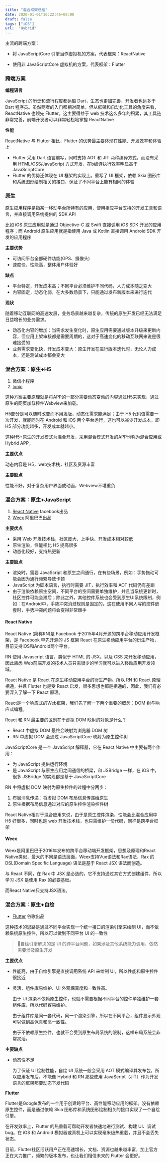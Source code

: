 ```yaml
---
title: "混合框架总结"
date: 2020-01-01T16:22:45+08:00
draft: false
tags: ["iOS"]
url:  "Hybrid"
---
```


主流的跨端方案：

- 将 JavaScriptCore 引擎当作虚拟机的方案，代表框架：ReactNative

- 使用非 JavaScriptCore 虚拟机的方案，代表框架：Flutter

### 跨端方案

**编程语言**

JavaScript 的历史和流行程度都远超 Dart，生态也更加完善，开发者也远多于 Dart 程序员。虽然两者的入门都相对简单，但从框架和自动化工具的角度来看，ReactNative 也领先 Flutter。这主要得益于 web 技术这么多年的积累，其工具链非常完善，前端开发者可以非常轻松地掌握 ReactNative

**性能**

ReactNative 与 Flutter 相比，Flutter 的优势最主要体现在性能、开发效率和体验上

- Flutter 采用 Dart 语言编写，同时支持 AOT 和 JIT 两种编译方式，而没有采用 HTML/CSS/JavaScript 方式开发，在b编译执行效率明显高于 JavaScriptCore
- Flutter 的优势还体现在 UI 框架的实现上。重写了 UI 框架，依赖 Skia 图形库和系统图形绘制相关的接口，保证了不同平台上能有相同的体验

### 原生

原生应用程序是指某一移动平台所特有的应用，使用相应平台支持的开发工具和语言，并直接调用系统提供的 SDK API

比如 iOS 原生应用就是通过 Objective-C 或 Swift 直接调用 iOS SDK 开发的应用程序；而 Android 原生应用就是指使用 Java 或 Kotlin 直接调用 Android SDK 开发的应用程序

**主要优势**

- 可访问平台全部硬件功能(GPS、摄像头)
- 速度快、性能高，整体用户体验好

**缺点**

- 平台特定，开发成本高；不同平台必须维护不同代码，人力成本随之变大
- 内容固定，动态化弱，在大多数场景下，只能通过发布新版本来进行迭代

**现状**

随着移动互联网的高速发展，业务场景越来越复杂，传统的原生开发已经无法满足日益增长的业务需求。

- 动态化内容的增加：当需求发生变化时，原生应用需要通过版本升级来更新内容，但应用上架审核都是需要周期的，这对于高速变化的移动互联网来说是很难接受的
- 业务需求变化快，开发成本变大：原生开发在进行版本迭代时，无论人力成本，还是测试成本都会变大

### 混合方案：原生+H5

1. 微信小程序
2. [Ionic](https://ionicframework.com/)

这种方案主要原理就是将APP的一部分需要动态变动的内容通过H5来实现，通过原生的网页加载控件Webview来加载。

H5部分是可以随时改变而不用发版，动态化需求能满足；由于 H5 代码值需要一次开发，就能同时在 Android 和 iOS 两个平台运行，这也可以减少开发成本，即 H5 部分功能越多，开发成本就越小。

这种H5+原生的开发模式为混合开发，采用混合模式开发的APP也称为混合应用或Hybrid APP。

**主要优点**

动态内容是 H5，web技术栈，社区及资源丰富

**主要缺点**

性能不好，对于复杂用户界面或动画，Webview不堪重负

### 混合方案：原生+JavaScript

1. [React Native](https://facebook.github.io/react-native/) facebook出品
2. [Weex](https://weex.apache.org/) 阿里巴巴出品

**主要优点**

- 采用 Web 开发技术栈，社区庞大、上手快、开发成本相对较低
- 原生渲染，性能相比 H5 提高很多
- 动态化较好，支持热更新

**主要缺点**

- 渲染时，需要 JavaScript 和原生之间通行，在有些场景，例如：手势拖动可能会因为通行频繁导致卡顿
- JavaScript 为脚本语言，执行时需要 JIT，执行效率和 AOT 代码仍有差距
- 由于渲染依赖原生空间，不同平台的空间需要单独维护，并且当系统更新时，社区控件可能会滞后；除此之外，其他控件系统也会受到原生UI系统限制，例如：在Android中，手势冲突消歧规则是固定的，这在使用不同人写的控件嵌套时，手势冲突问题将会变得非常棘手

#### React Native

React Native (简称RN)是 Facebook 于2015年4月开源的跨平台移动应用开发框架，是 Facebook 早先开源的 JS 框架  React 在原生移动应用平台的衍生产物，目前支持iOS和Android两个平台。

RN 使用 Javascript 语言，类似于 HTML 的 JSX，以及 CSS 来开发移动应用，因此熟悉 Web前端开发的技术人员只需很少的学习就可以进入移动应用开发领域。

React Native 是 React 在原生移动应用平台的衍生产物。所以 RN 和 React 原理相通，并且 Flutter 也是受 React 启发，很多思想也都是相通的，因此，我们有必要深入了解一下 React 原理。

React是一个响应式的Web框架，我们先了解一下两个重要的概念：DOM 树与响应式编程。

React 和 RN 最主要的区别在于虚拟 DOM 映射的对象是什么？

- React 中虚拟 DOM 最终会映射为浏览器 DOM 树
- RN 中虚拟 DOM 会通过 JavaScriptCore 映射为原生控件树

JavaScriptCore 是一个 JavaScript 解释器，它在 React Native 中主要有两个作用：

- 为 JavaScript 提供运行环境
- 是 JavaScript 与原生应用之间通信的桥梁，和 JSBridge 一样，在 iOS 中，很多 JSBridge 的实现都是基于 JavaScriptCore

RN 中将虚拟 DOM 映射为原生控件的过程中分两步：

1. 布局消息传递：将虚拟 DOM 布局信息传递给原生
2. 原生根据布局信息通过对应的原生控件渲染控件树

React Native相对于混合应用来说，由于是原生控件渲染，性能会比混合应用中 H5 好很多，同时也是 web 开发技术栈，也只需维护一份代码，同样是跨平台框架

#### Weex

Weex是阿里巴巴于2016年发布的跨平台移动端开发框架，思想及原理和React Native类似，最大的不同是语法层面，Weex支持Vue语法和Rax语法，Rax 的 DSL(Domain Specific Language) 语法是基于 React JSX 语法而创造。

与 React 不同，在 Rax 中 JSX 是必选的，它不支持通过其它方式创建组件，所以学习 JSX 是使用 Rax 的必要基础。

而React Native只支持JSX语法。

### 混合方案：原生+自绘

- [Flutter](https://flutter.io/) 谷歌出品

这种技术的思路是通过不同平台实现一个统一接口的渲染引擎来绘制 UI，而不依赖系统原生控件，所以可以做到不同平台 UI 的一致性

> 自绘引擎解决的是 UI 的跨平台问题，如果涉及其他系统能力调用，依然需要涉及原生开发

**主要优点**

- 性能高，由于自绘引擎是直接调用系统 API 来绘制 UI，所以性能和原生控件很接近

- 灵活、组件库易维护、UI 外观保真度和一致性高。

  由于 UI 渲染不依赖原生控件，也就不需要根据不同平台的控件单独维护一套组件库，所以代码容易维护。

  由于组件库是同一套代码，同一个渲染引擎，所以在不同平台，组件显示外观可以做到高保真和高一致性。

  由于不依赖原生控件，也就不会受到原生布局系统的限制，这样布局系统会非常灵活。

**主要缺点**

- 动态性不足

  为了保证 UI 绘制性能，自绘 UI 系统一般会采用 AOT 模式编译其发布包，所以应用发布后，不能像 Hybrid 和 RN 那些使用 JavaScript（JIT）作为开发语言的框架那要动态下发代码

**Flutter**

Flutter是Google发布的一个用于创建跨平台、高性能移动应用的框架。没有依赖原生控件，而是通过依赖 Skia 图形库和系统图形绘制相关的接口实现了一个自绘引擎。

在开发效率上，Flutter 的热重载可帮助开发者快速地进行测试、构建 UI、调试bug。在 iOS 和 Android 模拟器或真机上可以实现毫米级热重载，并且不会丢失状态。

目前，Flutter社区活跃用户正在高速增长，文档、资源也越来越丰富，加上官方正在大力推广，频繁的版本发布，也让我们相信未来的 Flutter 会更好。

